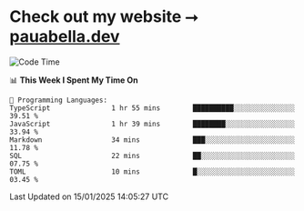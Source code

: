 # Check out my website ⭢ [pauabella.dev](https://pauabella.dev)

<!--START_SECTION:waka-->
![Code Time](http://img.shields.io/badge/Code%20Time-4%2C003%20hrs%2023%20mins-blue)

📊 **This Week I Spent My Time On** 

```text
💬 Programming Languages: 
TypeScript               1 hr 55 mins        ██████████░░░░░░░░░░░░░░░   39.51 % 
JavaScript               1 hr 39 mins        ████████░░░░░░░░░░░░░░░░░   33.94 % 
Markdown                 34 mins             ███░░░░░░░░░░░░░░░░░░░░░░   11.78 % 
SQL                      22 mins             ██░░░░░░░░░░░░░░░░░░░░░░░   07.75 % 
TOML                     10 mins             █░░░░░░░░░░░░░░░░░░░░░░░░   03.45 % 
```


 Last Updated on 15/01/2025 14:05:27 UTC
<!--END_SECTION:waka-->
